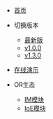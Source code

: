 <!-- _navbar.md -->

* [首页](/)

* 切换版本
    * [最新版](/)
    * [v1.0.0](v/v1.0.0/)
    * [v1.3.0](v/v1.3.0/)
* [在线演示](https://ordinaryroad.tech:8021)
* OR生态
    * [IM模块](/or_module/im)
    * [IoE模块](/or_module/ioe)